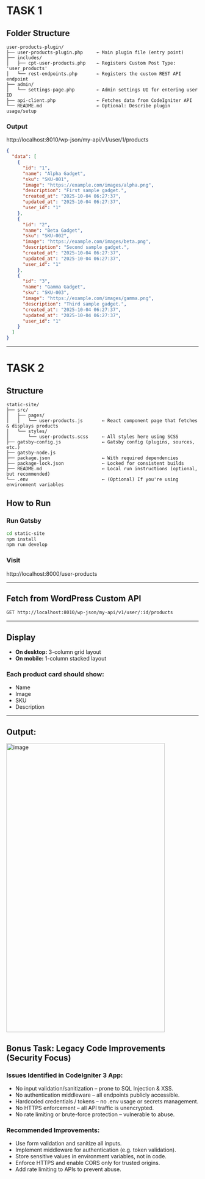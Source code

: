 # TASK 1

## Folder Structure
```
user-products-plugin/
├── user-products-plugin.php     ← Main plugin file (entry point)
├── includes/
│   ├── cpt-user-products.php    ← Registers Custom Post Type: 'user_products'
│   └── rest-endpoints.php       ← Registers the custom REST API endpoint
├── admin/
│   └── settings-page.php        ← Admin settings UI for entering user ID
├── api-client.php               ← Fetches data from CodeIgniter API
└── README.md                    ← Optional: Describe plugin usage/setup
```

### Output
http://localhost:8010/wp-json/my-api/v1/user/1/products  
```json
{
  "data": [
    {
      "id": "1",
      "name": "Alpha Gadget",
      "sku": "SKU-001",
      "image": "https://example.com/images/alpha.png",
      "description": "First sample gadget.",
      "created_at": "2025-10-04 06:27:37",
      "updated_at": "2025-10-04 06:27:37",
      "user_id": "1"
    },
    {
      "id": "2",
      "name": "Beta Gadget",
      "sku": "SKU-002",
      "image": "https://example.com/images/beta.png",
      "description": "Second sample gadget.",
      "created_at": "2025-10-04 06:27:37",
      "updated_at": "2025-10-04 06:27:37",
      "user_id": "1"
    },
    {
      "id": "3",
      "name": "Gamma Gadget",
      "sku": "SKU-003",
      "image": "https://example.com/images/gamma.png",
      "description": "Third sample gadget.",
      "created_at": "2025-10-04 06:27:37",
      "updated_at": "2025-10-04 06:27:37",
      "user_id": "1"
    }
  ]
}
```

---

# TASK 2

## Structure
```
static-site/
├── src/
│   ├── pages/
│   │   └── user-products.js       ← React component page that fetches & displays products
│   └── styles/
│       └── user-products.scss     ← All styles here using SCSS
├── gatsby-config.js               ← Gatsby config (plugins, sources, etc.)
├── gatsby-node.js
├── package.json                   ← With required dependencies
├── package-lock.json              ← Locked for consistent builds
├── README.md                      ← Local run instructions (optional, but recommended)
└── .env                           ← (Optional) If you're using environment variables
```

## How to Run

### Run Gatsby
```bash
cd static-site
npm install
npm run develop
```

### Visit
http://localhost:8000/user-products

---

## Fetch from WordPress Custom API
```bash
GET http://localhost:8010/wp-json/my-api/v1/user/:id/products
```

---

## Display
- **On desktop:** 3-column grid layout  
- **On mobile:** 1-column stacked layout  

### Each product card should show:
- Name  
- Image  
- SKU  
- Description  

---

## Output:
<img width="415" height="758" alt="image" src="https://github.com/user-attachments/assets/7b0b8b12-4753-42e4-9732-fe3fcc2be290" />


## Bonus Task: Legacy Code Improvements (Security Focus)

### Issues Identified in CodeIgniter 3 App:
- No input validation/sanitization – prone to SQL Injection & XSS.
- No authentication middleware – all endpoints publicly accessible.
- Hardcoded credentials / tokens – no .env usage or secrets management.
- No HTTPS enforcement – all API traffic is unencrypted.
- No rate limiting or brute-force protection – vulnerable to abuse.

### Recommended Improvements:
- Use form validation and sanitize all inputs.
- Implement middleware for authentication (e.g. token validation).
- Store sensitive values in environment variables, not in code.
- Enforce HTTPS and enable CORS only for trusted origins.
- Add rate limiting to APIs to prevent abuse.
